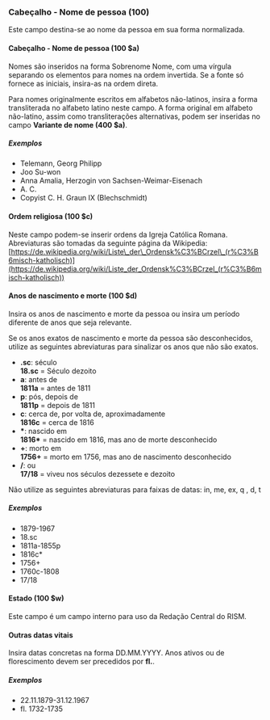 ### Cabeçalho - Nome de pessoa (100)
Este campo destina-se ao nome da pessoa em sua forma normalizada.

#### Cabeçalho - Nome de pessoa (100 $a)
Nomes são inseridos na forma Sobrenome Nome, com uma vírgula separando os elementos para nomes na ordem invertida. Se a fonte só fornece as iniciais, insira-as na ordem direta.

Para nomes originalmente escritos em alfabetos não-latinos, insira a forma transliterada no alfabeto latino neste campo. A forma original em alfabeto não-latino, assim como transliterações alternativas, podem ser inseridas no campo **Variante de nome (400 $a)**.  

##### Exemplos
- Telemann, Georg Philipp
- Joo Su-won
- Anna Amalia, Herzogin von Sachsen-Weimar-Eisenach
- A. C.
- Copyist C. H. Graun IX (Blechschmidt)

#### Ordem religiosa  (100 $c)
Neste campo podem-se inserir ordens da Igreja Católica Romana. Abreviaturas são tomadas da seguinte página da Wikipedia:  
[https://de.wikipedia.org/wiki/Liste\_der\_Ordensk%C3%BCrzel\_(r%C3%B6misch-katholisch)](https://de.wikipedia.org/wiki/Liste_der_Ordensk%C3%BCrzel_(r%C3%B6misch-katholisch))

#### Anos de nascimento e morte (100 $d)
Insira os anos de nascimento e morte da pessoa ou insira um período diferente de anos que seja relevante.

Se os anos exatos de nascimento e morte da pessoa são desconhecidos, utilize as seguintes abreviaturas para sinalizar os anos que não são exatos.

- **.sc**: século  
 **18.sc** = Século dezoito
- **a**: antes de  
 **1811a** = antes de 1811
- **p**: pós, depois de  
 **1811p** = depois de 1811
- **c**: cerca de, por volta de, aproximadamente  
 **1816c** = cerca de 1816
- **\***: nascido em  
 **1816\*** = nascido em 1816, mas ano de morte desconhecido
- **+**: morto em  
 **1756+** = morto em 1756, mas ano de nascimento desconhecido
- **/**: ou  
 **17/18** = viveu nos séculos dezessete e dezoito

Não utilize as seguintes abreviaturas para faixas de datas: in, me, ex, q , d, t

##### Exemplos
- 1879-1967
- 18.sc
- 1811a-1855p
- 1816c\*
- 1756+
- 1760c-1808
- 17/18

#### Estado (100 $w)
Este campo é um campo interno para uso da Redação Central do RISM.

#### Outras datas vitais
Insira datas concretas na forma DD.MM.YYYY.  Anos ativos ou de florescimento devem ser precedidos por **fl.**.  

##### Exemplos   
- 22.11.1879-31.12.1967
- fl. 1732-1735
